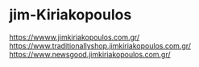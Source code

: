 # jim-Kiriakopoulos
https://wwww.jimkiriakopoulos.com.gr/
https://www.traditionallyshop.jimkiriakopoulos.com.gr/
https://www.newsgood.jimkiriakopoulos.com.gr/
